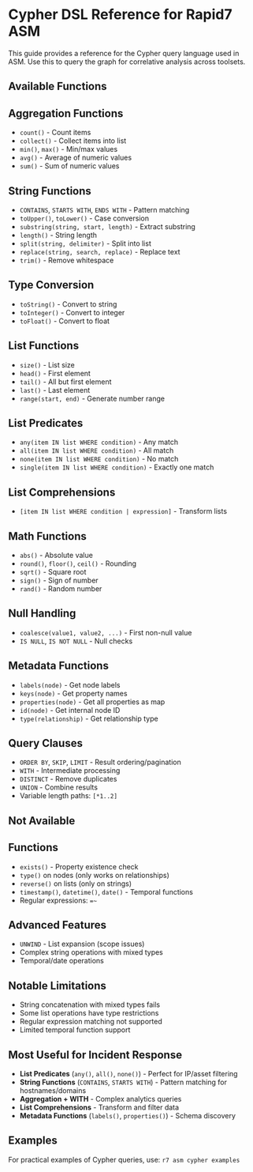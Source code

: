 # Cypher DSL Reference for Rapid7 ASM

This guide provides a reference for the Cypher query language used in ASM. Use this to query the graph for correlative analysis across toolsets.

## Available Functions

## Aggregation Functions
- `count()` - Count items
- `collect()` - Collect items into list
- `min()`, `max()` - Min/max values
- `avg()` - Average of numeric values
- `sum()` - Sum of numeric values

## String Functions
- `CONTAINS`, `STARTS WITH`, `ENDS WITH` - Pattern matching
- `toUpper()`, `toLower()` - Case conversion
- `substring(string, start, length)` - Extract substring
- `length()` - String length
- `split(string, delimiter)` - Split into list
- `replace(string, search, replace)` - Replace text
- `trim()` - Remove whitespace

## Type Conversion
- `toString()` - Convert to string
- `toInteger()` - Convert to integer
- `toFloat()` - Convert to float

## List Functions
- `size()` - List size
- `head()` - First element
- `tail()` - All but first element
- `last()` - Last element
- `range(start, end)` - Generate number range

## List Predicates
- `any(item IN list WHERE condition)` - Any match
- `all(item IN list WHERE condition)` - All match
- `none(item IN list WHERE condition)` - No match
- `single(item IN list WHERE condition)` - Exactly one match

## List Comprehensions
- `[item IN list WHERE condition | expression]` - Transform lists

## Math Functions
- `abs()` - Absolute value
- `round()`, `floor()`, `ceil()` - Rounding
- `sqrt()` - Square root
- `sign()` - Sign of number
- `rand()` - Random number

## Null Handling
- `coalesce(value1, value2, ...)` - First non-null value
- `IS NULL`, `IS NOT NULL` - Null checks

## Metadata Functions
- `labels(node)` - Get node labels
- `keys(node)` - Get property names
- `properties(node)` - Get all properties as map
- `id(node)` - Get internal node ID
- `type(relationship)` - Get relationship type

## Query Clauses
- `ORDER BY`, `SKIP`, `LIMIT` - Result ordering/pagination
- `WITH` - Intermediate processing
- `DISTINCT` - Remove duplicates
- `UNION` - Combine results
- Variable length paths: `[*1..2]`

## Not Available

## Functions
- `exists()` - Property existence check
- `type()` on nodes (only works on relationships)
- `reverse()` on lists (only on strings)
- `timestamp()`, `datetime()`, `date()` - Temporal functions
- Regular expressions: `=~`

## Advanced Features
- `UNWIND` - List expansion (scope issues)
- Complex string operations with mixed types
- Temporal/date operations

## Notable Limitations
- String concatenation with mixed types fails
- Some list operations have type restrictions
- Regular expression matching not supported
- Limited temporal function support

## Most Useful for Incident Response

- **List Predicates** (`any()`, `all()`, `none()`) - Perfect for IP/asset filtering
- **String Functions** (`CONTAINS`, `STARTS WITH`) - Pattern matching for hostnames/domains
- **Aggregation + WITH** - Complex analytics queries
- **List Comprehensions** - Transform and filter data
- **Metadata Functions** (`labels()`, `properties()`) - Schema discovery

## Examples

For practical examples of Cypher queries, use: `r7 asm cypher examples`
